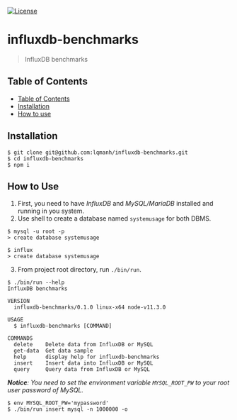 [![License](https://img.shields.io/npm/l/influxdb-benchmarks.svg)](https://github.com/lqmanh/influxdb-benchmarks/blob/master/package.json)

# influxdb-benchmarks
> InfluxDB benchmarks

## Table of Contents
<!-- toc -->
* [Table of Contents](#table-of-contents)
* [Installation](#installation)
* [How to use](#how-to-use)
<!-- tocstop -->

## Installation
```
$ git clone git@github.com:lqmanh/influxdb-benchmarks.git
$ cd influxdb-benchmarks
$ npm i
```
## How to Use
1. First, you need to have *InfluxDB* and *MySQL/MariaDB* installed and running in you system.
2. Use shell to create a database named `systemusage` for both DBMS.
```
$ mysql -u root -p
> create database systemusage
```
```
$ influx
> create database systemusage
```
3. From project root directory, run `./bin/run`.
```
$ ./bin/run --help
InfluxDB benchmarks

VERSION
  influxdb-benchmarks/0.1.0 linux-x64 node-v11.3.0

USAGE
  $ influxdb-benchmarks [COMMAND]

COMMANDS
  delete    Delete data from InfluxDB or MySQL
  get-data  Get data sample
  help      display help for influxdb-benchmarks
  insert    Insert data into InfluxDB or MySQL
  query     Query data from InfluxDB or MySQL
```

***Notice**: You need to set the environment variable `MYSQL_ROOT_PW` to your root user password of MySQL.*
```
$ env MYSQL_ROOT_PW='mypassword'
$ ./bin/run insert mysql -n 1000000 -o
```
